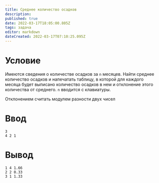 ```yaml
---
title: Среднее количество осадков
description: 
published: true
date: 2022-03-17T18:05:00.805Z
tags: задача
editor: markdown
dateCreated: 2022-03-17T07:10:25.095Z
---
```


# Условие
Имеются сведения о количестве осадков за `n` месяцев. Найти среднее количество осадков и напечатать таблицу, в которой для каждого месяца будет выписано количество осадков в нем и отклонение этого количества от среднего. `n` вводится с клавиатуры.

Отклонением считать модулем разности двух чисел 

# Ввод
```
3
4 2 1
```

# Вывод
```
1 4 1.66
2 2 0.33
3 1 1.33
```